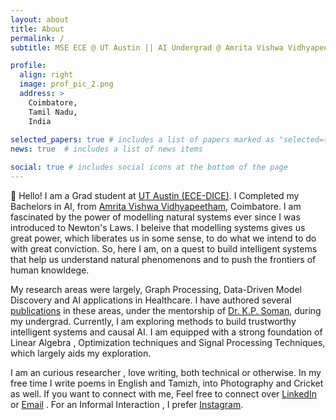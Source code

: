 ```yaml
---
layout: about
title: About
permalink: /
subtitle: MSE ECE @ UT Austin || AI Undergrad @ Amrita Vishwa Vidhyapeetham

profile:
  align: right
  image: prof_pic_2.png
  address: >
    Coimbatore,
    Tamil Nadu,
    India
    
selected_papers: true # includes a list of papers marked as "selected={true}"
news: true  # includes a list of news items

social: true # includes social icons at the bottom of the page
---
```


 👋 Hello! I am a Grad student at [UT Austin (ECE-DICE)](https://www.ece.utexas.edu/). I Completed my Bachelors in AI, from [Amrita Vishwa Vidhyapeetham](https://amrita.edu/), Coimbatore.  I am fascinated by the power of modelling natural systems ever since I was introduced to Newton's Laws. I beleive that modelling systems gives us great power, which liberates us in some sense, to do what we intend to do with great conviction. So, here I am, on a quest to build intelligent systems that help us understand natural phenomenons and to push the frontiers of human  knowldege.

My research areas were largely, Graph Processing, Data-Driven Model Discovery and AI applications in Healthcare. I have authored several [publications](/publications) in these areas, under the mentorship of  [Dr. K.P. Soman](https://scholar.google.co.in/citations?user=R_zpXOkAAAAJ&hl=en), during my undergrad. Currently, I am exploring methods to build trustworthy intelligent systems and causal AI.  I am equipped with a strong foundation of Linear Algebra , Optimization techniques and Signal Processing Techniques, which largely aids my exploration. 

I am an curious researcher , love writing, both technical or otherwise. In my free time I write poems in English and Tamizh, into Photography and Cricket as well. If you want to connect with me, Feel free to connect over [LinkedIn](https://www.linkedin.com/in/aadharsh-aadhithya-9a6982149/) or [Email](mailto:aadharshaadhithya@gmail.com) . For an Informal Interaction , I prefer [Instagram](https://www.instagram.com/aadharsh_aadhithya/). 


